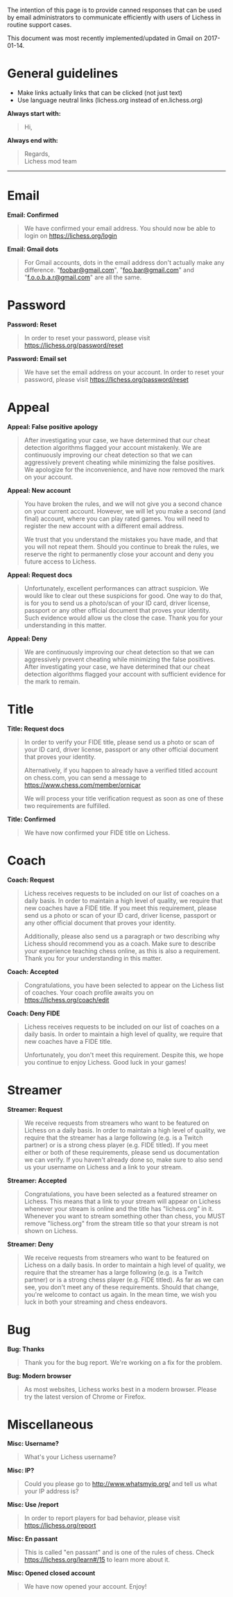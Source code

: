 The intention of this page is to provide canned responses that can be used by email administrators to communicate efficiently with users of Lichess in routine support cases.

This document was most recently implemented/updated in Gmail on 2017-01-14.

# General guidelines

* Make links actually links that can be clicked (not just text)
* Use language neutral links (lichess.org instead of en.lichess.org)

**Always start with:**
>Hi,    
>    

**Always end with:**
>    
>    
>Regards,     
>Lichess mod team


***


# Email

**Email: Confirmed**
>We have confirmed your email address. You should now be able to login on https://lichess.org/login

**Email: Gmail dots**
>For Gmail accounts, dots in the email address don't actually make any difference. "foobar@gmail.com", "foo.bar@gmail.com" and "f.o.o.b.a.r@gmail.com" are all the same.


# Password

**Password: Reset**
>In order to reset your password, please visit https://lichess.org/password/reset

**Password: Email set**
>We have set the email address on your account. In order to reset your password, please visit https://lichess.org/password/reset


# Appeal

**Appeal: False positive apology**
>After investigating your case, we have determined that our cheat detection algorithms flagged your account mistakenly. We are continuously improving our cheat detection so that we can aggressively prevent cheating while minimizing the false positives. We apologize for the inconvenience, and have now removed the mark on your account.

**Appeal: New account**
>You have broken the rules, and we will not give you a second chance on your current account. However, we will let you make a second (and final) account, where you can play rated games. You will need to register the new account with a different email address.
>
>We trust that you understand the mistakes you have made, and that you will not repeat them. Should you continue to break the rules, we reserve the right to permanently close your account and deny you future access to Lichess.

**Appeal: Request docs**
>Unfortunately, excellent performances can attract suspicion. We would like to clear out these suspicions for good. One way to do that, is for you to send us a photo/scan of your ID card, driver license, passport or any other official document that proves your identity. Such evidence would allow us the close the case. Thank you for your understanding in this matter.

**Appeal: Deny**
>We are continuously improving our cheat detection so that we can aggressively prevent cheating while minimizing the false positives. After investigating your case, we have determined that our cheat detection algorithms flagged your account with sufficient evidence for the mark to remain.


# Title

**Title: Request docs**
>In order to verify your FIDE title, please send us a photo or scan of your ID card, driver license, passport or any other official document that proves your identity.
>
>Alternatively, if you happen to already have a verified titled account on chess.com, you can send a message to https://www.chess.com/member/ornicar
>
>We will process your title verification request as soon as one of these two requirements are fulfilled.

**Title: Confirmed**
>We have now confirmed your FIDE title on Lichess.


# Coach

**Coach: Request**
>Lichess receives requests to be included on our list of coaches on a daily basis. In order to maintain a high level of quality, we require that new coaches have a FIDE title. If you meet this requirement, please send us a photo or scan of your ID card, driver license, passport or any other official document that proves your identity.
>
> Additionally, please also send us a paragraph or two describing why Lichess should recommend you as a coach. Make sure to describe your experience teaching chess online, as this is also a requirement. Thank you for your understanding in this matter.

**Coach: Accepted**
>Congratulations, you have been selected to appear on the Lichess list of coaches. Your coach profile awaits you on https://lichess.org/coach/edit

**Coach: Deny FIDE**
>Lichess receives requests to be included on our list of coaches on a daily basis. In order to maintain a high level of quality, we require that new coaches have a FIDE title. 
>
>Unfortunately, you don't meet this requirement. Despite this, we hope you continue to enjoy Lichess. Good luck in your games!

# Streamer

**Streamer: Request**
>We receive requests from streamers who want to be featured on Lichess on a daily basis. In order to maintain a high level of quality, we require that the streamer has a large following (e.g. is a Twitch partner) or is a strong chess player (e.g. FIDE titled). If you meet either or both of these requirements, please send us documentation we can verify. If you haven't already done so, make sure to also send us your username on Lichess and a link to your stream.

**Streamer: Accepted**
>Congratulations, you have been selected as a featured streamer on Lichess. This means that a link to your stream will appear on Lichess whenever your stream is online and the title has "lichess.org" in it. Whenever you want to stream something other than chess, you MUST remove "lichess.org" from the stream title so that your stream is not shown on Lichess.

**Streamer: Deny**
>We receive requests from streamers who want to be featured on Lichess on a daily basis. In order to maintain a high level of quality, we require that the streamer has a large following (e.g. is a Twitch partner) or is a strong chess player (e.g. FIDE titled). As far as we can see, you don't meet any of these requirements. Should that change, you're welcome to contact us again. In the mean time, we wish you luck in both your streaming and chess endeavors.

# Bug

**Bug: Thanks**
>Thank you for the bug report. We're working on a fix for the problem.

**Bug: Modern browser**
>As most websites, Lichess works best in a modern browser. Please try the latest version of Chrome or Firefox.


# Miscellaneous

**Misc: Username?**
>What's your Lichess username?

**Misc: IP?**
>Could you please go to http://www.whatsmyip.org/ and tell us what your IP address is?

**Misc: Use /report**
>In order to report players for bad behavior, please visit https://lichess.org/report

**Misc: En passant**
>This is called "en passant" and is one of the rules of chess. Check https://lichess.org/learn#/15 to learn more about it.

**Misc: Opened closed account**
>We have now opened your account. Enjoy!